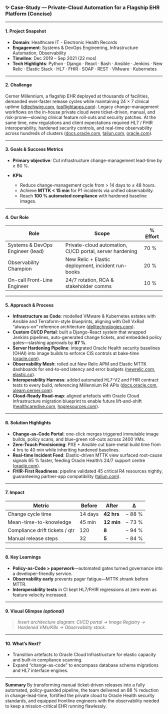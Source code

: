 ### ✨ Case-Study — Private-Cloud Automation for a Flagship EHR Platform (Concise)

---

#### 1. Project Snapshot

* **Domain**: Healthcare IT - Electronic Health Records
* **Engagement**: Systems & DevOps Engineering, Infrastructure Automation, Observability
* **Timeline**: Dec 2019 – Sep 2021 (22 mos)
* **Tech Highlights**: Python · Django · React · Bash · Ansible · Jenkins · New Relic · Elastic Stack · HL7 · FHIR · SOAP · REST · VMware · Kubernetes

---

#### 2. Challenge

Cerner Millennium, a flagship EHR deployed at thousands of facilities, demanded ever-faster release cycles while maintaining  24 × 7 clinical uptime ([idtechwire.com][1], [topflightapps.com][2]).
Legacy change-management workflows on the in-house private cloud were ticket-driven, manual, and risk-prone—slowing clinical feature roll-outs and security patches.
At the same time, new regulations and client expectations required HL7 / FHIR interoperability, hardened security controls, and real-time observability across hundreds of clusters ([docs.oracle.com][3], [taliun.com][4], [oracle.com][5]).

---

#### 3. Goals & Success Metrics

* **Primary objective**: Cut infrastructure change-management lead-time by ≥ 80 %.
* **KPIs**

  * Reduce change-management cycle from > 14 days to ≤ 48 hours.
  * Achieve **MTTK < 15 min** for P1 incidents via unified observability.
  * Reach **100 % automated compliance** with hardened baseline images.

---

#### 4. Our Role

| Role                             | Scope                                                    | % Effort |
| -------------------------------- | -------------------------------------------------------- | -------- |
| Systems & DevOps Engineer (lead) | Private-cloud automation, CI/CD portal, server hardening | 70 %     |
| Observability Champion           | New Relic + Elastic deployment, incident run-books       | 20 %     |
| On-call Front-Line Engineer      | 24/7 rotation, RCA & stakeholder comms                   | 10 %     |

---

#### 5. Approach & Process

* **Infrastructure as Code**: modelled VMware & Kubernetes estates with Ansible and Terraform-style blueprints, aligning with Dell VxRail “always-on” reference architecture ([delltechnologies.com][6]).
* **Custom CI/CD Portal**: built a Django-React system that wrapped Jenkins pipelines, auto-generated change tickets, and embedded policy gates—slashing approvals by **87 %**.
* **Server Hardening Pipeline**: integrated Oracle Health security baselines (OHAI) into image builds to enforce CIS controls at bake-time ([oracle.com][5]).
* **Observability Mesh**: rolled out New Relic APM and Elastic MTTK dashboards for end-to-end latency and error budgets ([newrelic.com][7], [elastic.co][8]).
* **Interoperability Harness**: added automated HL7-V2 and FHIR contract tests to every build, referencing Millennium R4 APIs ([docs.oracle.com][3], [ulearn.cerner.com][9]).
* **Cloud-Ready Road-map**: aligned artefacts with Oracle Cloud Infrastructure migration blueprint to enable future lift-and-shift ([healthcaredive.com][10], [hpgresources.com][11]).

---

#### 6. Solution Highlights

* **Change-as-Code Portal**: one-click merges triggered immutable image builds, policy scans, and blue-green roll-outs across 2400 VMs.
* **Zero-Touch Provisioning**: PXE + Ansible cut bare-metal build time from 4 hrs to 40 min while inheriting hardened baselines.
* **Real-time Incident Feed**: Elastic-driven MTTK view surfaced root-cause signals 65 % faster, feeding Oracle Health’s 24/7 support centre ([oracle.com][12]).
* **FHIR-First Readiness**: pipeline validated 45 critical R4 resources nightly, guaranteeing partner-app compatibility ([taliun.com][4]).

---

#### 7. Impact

| Metric                         | Before  | After      | Δ      |
| ------------------------------ | ------- | ---------- | ------ |
| Change cycle time              | 14 days | **42 hrs** | − 88 % |
| Mean-time-to-knowledge         | 45 min  | **12 min** | − 73 % |
| Compliance drift tickets / qtr | 120     | **8**      | − 94 % |
| Manual release steps           | 32      | **5**      | − 84 % |

---

#### 8. Key Learnings

* **Policy-as-Code > paperwork**—automated gates turned governance into a developer-friendly service.
* **Observability early** prevents pager fatigue—MTTK shrank before MTTR.
* **Interoperability tests** in CI kept HL7/FHIR regressions at zero even as feature velocity increased.

---

#### 9. Visual Glimpse *(optional)*

> *Insert architecture diagram: CI/CD portal → Image Registry → Hardened VMs/K8s → Observability stack.*

---

#### 10. What’s Next?

* Transition artefacts to Oracle Cloud Infrastructure for elastic capacity and built-in compliance scanning.
* Expand “change-as-code” to encompass database schema migrations and HL7 interface engines.

---

**Summary**
By transforming manual ticket-driven releases into a fully automated, policy-guarded pipeline, the team delivered an 88 % reduction in change-lead-time, fortified the private cloud to Oracle Health security standards, and equipped frontline engineers with the observability needed to keep a mission-critical EHR running flawlessly.

[1]: https://idtechwire.com/cerner-integrates-nuance-dax-into-flagship-ehr-platform-031810/?utm_source=chatgpt.com "Cerner Integrates Nuance DAX Into Flagship EHR Platform - ID Tech"
[2]: https://topflightapps.com/ideas/cerner-vs-epic/?utm_source=chatgpt.com "Cerner vs. Epic: Comparison of EHR/EMR Systems in 2025"
[3]: https://docs.oracle.com/en/industries/health/millennium-platform-apis/mfrap/r4_overview.html?utm_source=chatgpt.com "FHIR R4 APIs for Oracle Health Millennium Platform"
[4]: https://www.taliun.com/ehr-integrations-services/cerner-integration?utm_source=chatgpt.com "Cerner Integration - Taliun"
[5]: https://www.oracle.com/corporate/acquisitions/cerner/security/?utm_source=chatgpt.com "Oracle Health and AI (OHAI) Security Program"
[6]: https://www.delltechnologies.com/asset/en-us/solutions/industry-solutions/briefs-summaries/dell-technologies-cerner-millennium-solution-brief.pdf?ref=cpcl_modernized-health-learn-lib-90_cta_link_readsolutionbrief&utm_source=chatgpt.com "[PDF] Modern and secure architecture for Oracle Cerner Millennium - Dell"
[7]: https://newrelic.com/blog/how-to-relic/how-cerner-drives-adoption-efficiency?utm_source=chatgpt.com "How Cerner Drives Adoption Efficiency Using New Relic Developer ..."
[8]: https://www.elastic.co/customers/cerner?utm_source=chatgpt.com "Cerner: Powering the Search for Mean Time to Knowledge (MTTK)"
[9]: https://ulearn.cerner.com/content/uLearn/courses/Cerner_HL7_2_2_WBT_1621367637332/content/pages/HomePage.html?utm_source=chatgpt.com "Cerner: HL7 2.2"
[10]: https://www.healthcaredive.com/news/oracle-cerner-cloud-migration-q3-2024-earnings/709996/?utm_source=chatgpt.com "Cerner's shift to cloud cuts costs, improves cybersecurity, Oracle says"
[11]: https://www.hpgresources.com/challenges-aside-oracle-cerner-in-key-position-to-drive-progress-we-need-in-healthcare/?utm_source=chatgpt.com "Oracle Cerner in Key Position to Drive Healthcare Transformation"
[12]: https://www.oracle.com/health/services/support/?utm_source=chatgpt.com "Support Services | Oracle Health"
